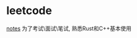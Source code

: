 # leetcode
[notes](https://www.notion.so/lincyawer/93a8fb2e4b84468f9a5f300929cd33e0?v=17554a5dd11748a4a6cd737368fdcd21)
为了考试\面试\笔试,  熟悉Rust和C++基本使用
